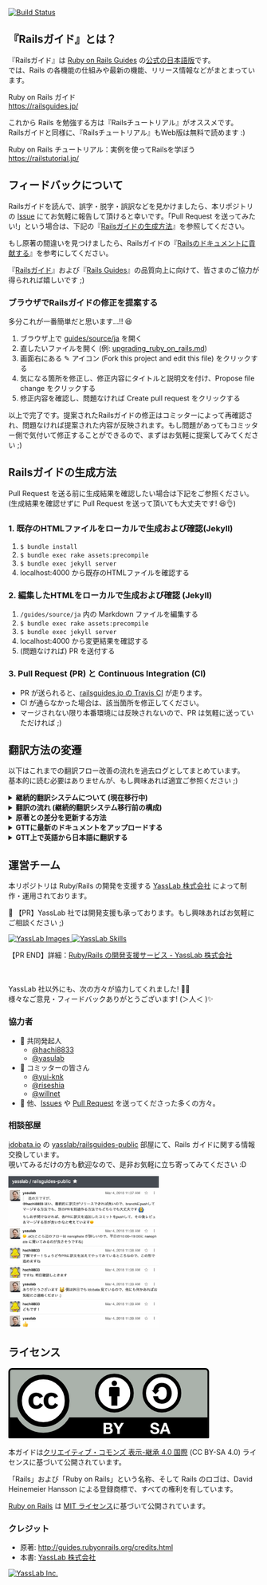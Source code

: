 [![Build Status](https://travis-ci.org/yasslab/railsguides.jp.svg?branch=master)](https://travis-ci.org/yasslab/railsguides.jp)

## 『Railsガイド』とは？

『Railsガイド』は [Ruby on Rails Guides](http://guides.rubyonrails.org/) の[公式の日本語版](https://guides.rubyonrails.org/contributing_to_ruby_on_rails.html#translating-rails-guides)です。   
では、Rails の各機能の仕組みや最新の機能、リリース情報などがまとまっています。

Ruby on Rails ガイド   
https://railsguides.jp/

これから Rails を勉強する方は『Railsチュートリアル』がオススメです。   
Railsガイドと同様に、『Railsチュートリアル』もWeb版は無料で読めます :)

Ruby on Rails チュートリアル：実例を使ってRailsを学ぼう   
https://railstutorial.jp/


## フィードバックについて

Railsガイドを読んで、誤字・脱字・誤訳などを見かけましたら、本リポジトリの [Issue](https://github.com/yasslab/railsguides.jp/issues) にてお気軽に報告して頂けると幸いです。「Pull Request を送ってみたい!」という場合は、下記の『[Railsガイドの生成方法](https://github.com/yasslab/railsguides.jp#rails%E3%82%AC%E3%82%A4%E3%83%89%E3%81%AE%E7%94%9F%E6%88%90%E6%96%B9%E6%B3%95)』を参照してください。

もし原著の間違いを見つけましたら、Railsガイドの『[Railsのドキュメントに貢献する](https://railsguides.jp/contributing_to_ruby_on_rails.html#rails%E3%81%AE%E3%83%89%E3%82%AD%E3%83%A5%E3%83%A1%E3%83%B3%E3%83%88%E3%81%AB%E8%B2%A2%E7%8C%AE%E3%81%99%E3%82%8B)』を参考にしてください。

『[Railsガイド](https://railsguides.jp/)』および『[Rails Guides](https://guides.rubyonrails.org/)』の品質向上に向けて、皆さまのご協力が得られれば嬉しいです ;)

### ブラウザでRailsガイドの修正を提案する

多分これが一番簡単だと思います...!! 😆

1. ブラウザ上で [guides/source/ja](https://github.com/yasslab/railsguides.jp/tree/master/guides/source/ja) を開く
2. 直したいファイルを開く (例: [upgrading_ruby_on_rails.md](https://github.com/yasslab/railsguides.jp/blob/master/guides/source/ja/upgrading_ruby_on_rails.md))
3. 画面右にある ✎ アイコン (Fork this project and edit this file) をクリックする
4. 気になる箇所を修正し、修正内容にタイトルと説明文を付け、Propose file change をクリックする
5. 修正内容を確認し、問題なければ Create pull request をクリックする

以上で完了です。提案されたRailsガイドの修正はコミッターによって再確認され、問題なければ提案された内容が反映されます。もし問題があってもコミッター側で気付いて修正することができるので、まずはお気軽に提案してみてください ;)


## Railsガイドの生成方法

Pull Request を送る前に生成結果を確認したい場合は下記をご参照ください。   
(生成結果を確認せずに Pull Request を送って頂いても大丈夫です! 😆👌)

### 1. 既存のHTMLファイルをローカルで生成および確認(Jekyll)

1. `$ bundle install`
2. `$ bundle exec rake assets:precompile`
3. `$ bundle exec jekyll server`
4. localhost:4000 から既存のHTMLファイルを確認する

### 2. 編集したHTMLをローカルで生成および確認 (Jekyll)

1. `/guides/source/ja` 内の Markdown ファイルを編集する
2. `$ bundle exec rake assets:precompile` 
3. `$ bundle exec jekyll server`
4. localhost:4000 から変更結果を確認する
5. (問題なければ) PR を送付する

### 3. Pull Request (PR) と Continuous Integration (CI)

- PR が送られると、[railsguides.jp の Travis CI](https://travis-ci.org/yasslab/railsguides.jp) が走ります。
- CI が通らなかった場合は、該当箇所を修正してください。
- マージされない限り本番環境には反映されないので、PR は気軽に送っていただければ ;)

## 翻訳方法の変遷

以下はこれまでの翻訳フロー改善の流れを過去ログとしてまとめています。   
基本的に読む必要はありませんが、もし興味あれば適宜ご参照ください ;)

<details>
  <summary><strong>継続的翻訳システムについて (現在移行中)</strong></summary>

[![Railsガイドを支える継続的翻訳システム - SpeakerDeck](https://raw.githubusercontent.com/yasslab/railsguides.jp/master/yasslab/continuous_translation_system.png)](https://speakerdeck.com/yasulab/continuous-translation-system-at-rwc2015)

本リポジトリの仕組みについては、上記のスライドで詳しく解説されています。    
</details>


<details>
  <summary><strong>翻訳の流れ (継続的翻訳システム移行前の構成)</strong></summary>

![翻訳の流れ_v0](https://raw.githubusercontent.com/yasslab/railsguides.jp/master/yasslab/flow-of-translation_v0.png)
参考: [[翻訳]Ruby on Rails 4.1リリース前にアップグレードガイドを先行翻訳した & 同じ翻訳を2回しないで済むようにした](http://techracho.bpsinc.jp/hachi8833/2014_03_28/16037)

なお、移行後は次のようなフローで更新していく予定です。
![翻訳の流れ_v1](https://raw.githubusercontent.com/yasslab/railsguides.jp/master/yasslab/flow-of-translation_v1.png)
</details>

<details>
  <summary><strong>原著との差分を更新する方法</strong></summary>

- [bin/merge-upstream](https://github.com/yasslab/railsguides.jp/blob/master/railsguides.jp/bin/merge-upstrepam) を実行すると最新版が `guides/source` 内に取り込まれます。
- 特に、原著を手元で確認したいとき、原著にPRを送付したいときに便利です。
- 原著にPRを送るときは、事前に[Railsのドキュメントに貢献する](https://railsguides.jp/contributing_to_ruby_on_rails.html#rails%E3%81%AE%E3%83%89%E3%82%AD%E3%83%A5%E3%83%A1%E3%83%B3%E3%83%88%E3%81%AB%E8%B2%A2%E7%8C%AE%E3%81%99%E3%82%8B)に目を通しておくとよいです :)

</details>

<details>
  <summary><strong>GTTに最新のドキュメントをアップロードする</strong></summary>

- Google Translator Toolkit: https://translate.google.com/toolkit/
- Markdownは対応してないので、必要に応じてファイル名を `hogehoge.md.txt` などに変更する。
- **NOTE: 必ずRailsガイド用の翻訳メモリに結びつけること。(shared TM は使わない)**
   - cf. [翻訳メモリの使用 - Translate ヘルプ - Google Help](https://support.google.com/translate/toolkit/answer/147863?hl=ja)

</details>

<details>
<summary><b>GTT上で英語から日本語に翻訳する</b></summary>

- 詳細: [Google Translator Toolkitと翻訳メモリ(ノーカット版) : RubyWorld Conference 2013より](http://techracho.bpsinc.jp/hachi8833/2013_12_16/14889)
- GTTの使用方法や文体などに関しては[こちら](https://www.facebook.com/notes/ruby-on-rails-tutorial-%E7%BF%BB%E8%A8%B3%E3%82%B0%E3%83%AB%E3%83%BC%E3%83%97/google-translator-toolkit-gtt-%E3%81%AE%E4%BD%BF%E3%81%84%E6%96%B9/170100333166820)を参考にしてください。
- NOTE: 行頭にある`(TIP|IMPORTANT|CAUTION|WARNING|NOTE|INFO|TODO)[.:]`は、`guides:generate:html` で使われるタグです。 **これらのタグは訳さないでください。**

</details>

## 運営チーム

本リポジトリは Ruby/Rails の開発を支援する [YassLab 株式会社](https://yasslab.jp/ja/) によって制作・運用されております。

📣 【PR】YassLab 社では開発支援も承っております。もし興味あればお気軽にご相談ください ;)

<div>
  <a href="https://yasslab.jp/ja/agile">
    <img width="60%" src="https://yasslab.jp/img/team.png"
         alt="YassLab Images" />
  </a>
  <a href="https://yasslab.jp/ja/agile">
    <img width="60%" src="https://yasslab.jp/img/skills.png"
         alt="YassLab Skills" />
  </a>
  <p>【PR END】詳細：<a href="https://yasslab.jp/ja/agile">Ruby/Rails の開発支援サービス - YassLab 株式会社</a></p>
</div>

　

YassLab 社以外にも、次の方々が協力してくれました! 🤝✨    
様々なご意見・フィードバックありがとうございます! (＞人＜ )✨

### 協力者

- 👥 共同発起人 
  - [@hachi8833](https://github.com/hachi8833)
  - [@yasulab](https://github.com/yasulab)
- 💎 コミッターの皆さん
  - [@yui-knk](https://github.com/yui-knk)
  - [@riseshia](https://github.com/riseshia)
  - [@willnet](https://github.com/willnet)
- 👏 他、[Issues](https://github.com/yasslab/railsguides.jp/issues) や [Pull Request](https://github.com/yasslab/railsguides.jp/graphs/contributors) を送ってくださった多くの方々。

### 相談部屋

[idobata.io](https://idobata.io) の [yasslab/railsguides-public](https://idobata.io/#/organization/yasslab/room/railsguides-public) 部屋にて、Rails ガイドに関する情報交換しています。   
覗いてみるだけの方も歓迎なので、是非お気軽に立ち寄ってみてください :D

<a href="https://idobata.io/#/organization/yasslab/room/railsguides-public">
  <img width="60%" alt="Idobata でのチャット例"
   src="https://raw.githubusercontent.com/yasslab/railsguides.jp/master/yasslab/idobata-screenshot.png"
  />
</a>


## ライセンス

[![CC BY-SA International](https://raw.githubusercontent.com/yasslab/railsguides.jp/master/yasslab/CC-BY-SA.png)](https://creativecommons.org/licenses/by-sa/4.0/deed.ja)

本ガイドは[クリエイティブ・コモンズ 表示-継承 4.0 国際](https://creativecommons.org/licenses/by-sa/4.0/deed.ja) (CC BY-SA 4.0) ライセンスに基づいて公開されています。

「Rails」および「Ruby on Rails」という名称、そして Rails のロゴは、David Heinemeier Hansson による登録商標で、すべての権利を有しています。

[Ruby on Rails](http://rubyonrails.org/) は [MIT ライセンス](http://www.opensource.org/licenses/MIT)に基づいて公開されています。

### クレジット

- 原著: http://guides.rubyonrails.org/credits.html
- 本書: [YassLab 株式会社](https://yasslab.jp/)

[![YassLab Inc.](https://yasslab.jp/img/logos/800x200.png)](https://yasslab.jp/ja/)
